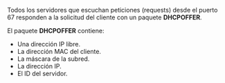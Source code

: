 Todos los servidores que escuchan peticiones (requests) desde el puerto 67 responden a la solicitud del cliente con un paquete **DHCPOFFER**.

El paquete **DHCPOFFER** contiene:
- Una dirección IP libre.
- La dirección MAC del cliente.
- La máscara de la subred.
- La dirección IP.
- El ID del servidor.
